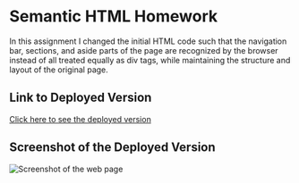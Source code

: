 # Semantic HTML Homework

In this assignment I changed the initial HTML code such that the navigation bar, sections, and aside parts of the page are recognized by the browser instead of all treated equally as div tags, while maintaining the structure and layout of the original page.

## Link to Deployed Version
[Click here to see the deployed version](https://jongrom.github.io/mod1-semantics/)

## Screenshot of the Deployed Version
![Screenshot of the web page](./assets/images/screenshot.png)